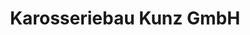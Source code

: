 ---
title: "Karosseriebau Kunz GmbH"
url: /heusweiler/karosseriebau-kunz-gmbh/
shop: Autowerkstatt
---